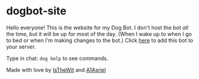 # dogbot-site

Hello everyone! This is the website for my Dog Bot. I don't host the bot *all* the time, but it will be up for most of the day. (When I wake up to when I go to bed or when I'm making changes to the bot.)
Click [here](https://discord.com/api/oauth2/authorize?client_id=1007807076044636280&permissions=277025516544&scope=bot) to add this bot to your server.

Type in chat: `dog help` to see commands.

Made with love by [IsTheWit](https://github.com/IsTheWit) and [A1Asriel](https://github.com/A1Asriel)
